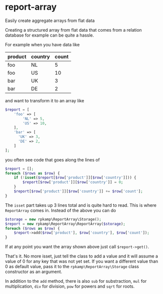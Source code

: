 # report-array
Easily create aggregate arrays from flat data

Creating a structured array from flat data that comes from a relation database for example can be quite a hassle.

For example when you have data like

product | country | count
--------|---------|------
foo     | NL      | 5
foo     | US      | 10
bar     | UK      | 3
bar     | DE      | 2

and want to transform it to an array like

```php
$report = [
    'foo' => [
        'NL' => 5,
        'US' => 10,
    ],
    'bar' => [
      'UK' => 3,
      'DE' => 2,
    ]
];
```

you often see code that goes along the lines of

```php
$report = [];
foreach ($rows as $row) {
    if (!isset($report[$row['product']][$row['country']])) {
        $report[$row['product']][$row['country']] = 0;
    }
    $report[$row['product']][$row['country']] += $row['count'];
}
```

The `isset` part takes up 3 lines total and is quite hard to read. This is where `ReportArray` comes in. Instead of the above you can do

```php
$storage = new rpkamp\ReportArray\Storage();
$report = new rpkamp\ReportArray\ReportArray($storage);
foreach ($rows as $row) {
    $report->add($row['product'], $row['country'], $row['count']);
}
```

If at any point you want the array shown above just call `$report->get()`.

That's it. No more isset, just tell the class to add a value and it will assume a value of 0 for any key that was not yet set.
If you want a different value than 0 as default value, pass it to the `rpkamp\ReportArray\Storage` class constructor as an argument.

In addition to the `add` method, there is also `sub` for substraction, `mul` for multiplication, `div` for division, `pow` for powers and `sqrt` for roots.
